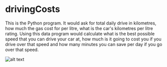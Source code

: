 # drivingCosts
This is the Python program. It would ask for total daily drive in kilometres, how much the gas cost for per litre, what is the car's kilometres per litre rating. Using this data program would calculate what is the best possible speed that you can drive your car at, how much is it going to cost you if you drive over that speed and how many minutes you can save per day if you go over that speed.

![alt text](https://github.com/prerakpatelca/drivingCosts/blob/master/Screen%20Shot%202020-12-27%20at%201.23.57%20PM.png)
